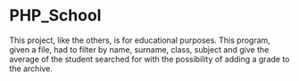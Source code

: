 # PHP_School
This project, like the others, is for educational purposes. This program, given a file, had to filter by name, surname, class, subject and give the average of the student searched for with the possibility of adding a grade to the archive.

